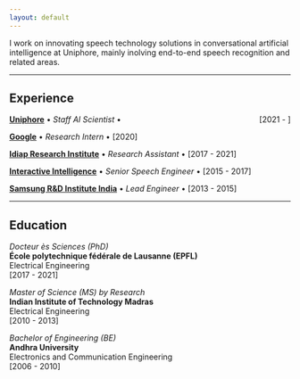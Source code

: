 ```yaml
---
layout: default
---
```


I work on innovating speech technology solutions in conversational artificial intelligence at Uniphore, mainly inolving end-to-end speech recognition and related areas.

* * *

## Experience

[**Uniphore**](https://www.uniphore.com) • _Staff AI Scientist_ • <span style="float:right;">[2021 - ]</span>

[**Google**](https://ai.google) • _Research Intern_ • [2020]

[**Idiap Research Institute**](https://www.idiap.ch) • _Research Assistant_ • [2017 - 2021]

[**Interactive Intelligence**](https://www.genesys.com) • _Senior Speech Engineer_ • [2015 - 2017]

[**Samsung R&D Institute India**](https://research.samsung.com/sri-b) • _Lead Engineer_ • [2013 - 2015]

* * *

## Education

_Docteur ès Sciences (PhD)_\
**École polytechnique fédérale de Lausanne (EPFL)**\
Electrical Engineering\
[2017 - 2021]

_Master of Science (MS) by Research_\
**Indian Institute of Technology Madras**\
Electrical Engineering\
[2010 - 2013]

_Bachelor of Engineering (BE)_\
**Andhra University**\
Electronics and Communication Engineering\
[2006 - 2010]

